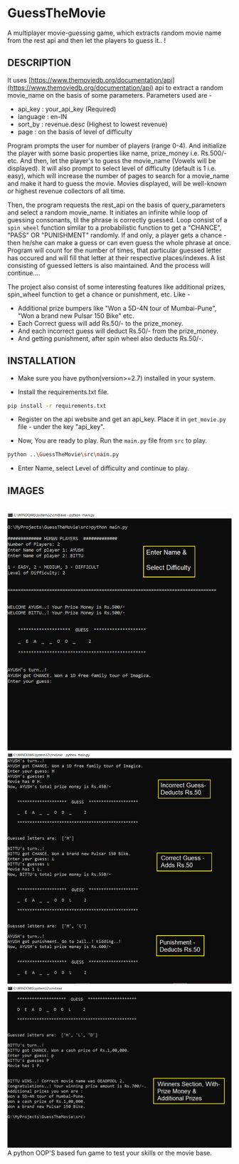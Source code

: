 # GuessTheMovie

A multiplayer movie-guessing game, which extracts random movie name from the rest api and then let the players to guess it.. !


## DESCRIPTION

It uses [https://www.themoviedb.org/documentation/api](https://www.themoviedb.org/documentation/api) api to extract a random movie_name on the basis of some parameters. Parameters used are - 

- api_key : your_api_key    (Required)
- language : en-IN
- sort_by : revenue.desc    (Highest to lowest revenue)
- page : on the basis of level of difficulty

Program prompts the user for number of players (range 0-4). And initialize the player with some basic properties like name, prize_money i.e. Rs.500/- etc. And then, let the player's to guess the movie_name (Vowels will be displayed).
It will also prompt to select level of difficulty (default is 1 i.e. easy), which will increase the number of pages to search for a movie_name and make it hard to guess the movie. Movies displayed, will be well-known or highest revenue collectors of all time.

Then, the program requests the rest_api on the basis of query_parameters and select a random movie_name. It initiates an infinite while loop of guessing consonants, til the phrase is correctly guessed. Loop consist of a `spin_wheel` function similar to a probabilistic function to get a "CHANCE", "PASS" OR "PUNISHMENT" randomly. If and only, a player gets a chance - then he/she can make a guess or can even guess the whole phrase at once. Program will count for the number of times, that particular guessed letter has occured and will fill that letter at their respective places/indexes. A list consisting of guessed letters is also maintained. And the process will continue....

The project also consist of some interesting features like additional prizes, spin_wheel function to get a chance or punishment, etc. Like - 

- Additional prize bumpers like "Won a 5D-4N tour of Mumbai-Pune", "Won a brand new Pulsar 150 Bike" etc.
- Each Correct guess will add Rs.50/- to the prize_money.
- And each incorrect guess will deduct Rs.50/- from the prize_money.
- And getting punishment, after spin wheel also deducts Rs.50/-.


## INSTALLATION

- Make sure you have python(version>=2.7) installed in your system.

- Install the requirements.txt file.

```bash
pip install -r requirements.txt
```

- Register on the api website and get an api_key. Place it in `get_movie.py` file - under the key "api_key".

- Now, You are ready to play. Run the `main.py` file from `src` to play.

```bash
python ..\GuessTheMovie\src\main.py
```

- Enter Name, select Level of difficulty and continue to play.


## IMAGES

<br>
<img src="images\game_start.png">
<br>
<img src="images\game_play.png">
<br>
<img src="images\game_win.png">

<br>
A python OOP'S based fun game to test your skills or the movie base.